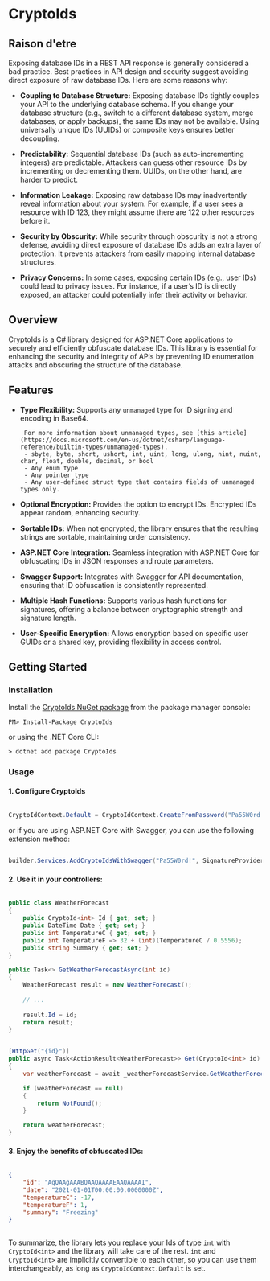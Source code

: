 # CryptoIds

## Raison d'etre

Exposing database IDs in a REST API response is generally considered a bad practice. Best practices in API design and security suggest avoiding direct exposure of raw database IDs. Here are some reasons why:

 - **Coupling to Database Structure:** Exposing database IDs tightly couples your API to the underlying database schema. If you change your database structure (e.g., switch to a different database system, merge databases, or apply backups), the same IDs may not be available. Using universally unique IDs (UUIDs) or composite keys ensures better decoupling.

 - **Predictability:** Sequential database IDs (such as auto-incrementing integers) are predictable. Attackers can guess other resource IDs by incrementing or decrementing them. UUIDs, on the other hand, are harder to predict.

 - **Information Leakage:** Exposing raw database IDs may inadvertently reveal information about your system. For example, if a user sees a resource with ID 123, they might assume there are 122 other resources before it.

 - **Security by Obscurity:** While security through obscurity is not a strong defense, avoiding direct exposure of database IDs adds an extra layer of protection. It prevents attackers from easily mapping internal database structures.

 - **Privacy Concerns:** In some cases, exposing certain IDs (e.g., user IDs) could lead to privacy issues. For instance, if a user’s ID is directly exposed, an attacker could potentially infer their activity or behavior.

## Overview

CryptoIds is a C# library designed for ASP.NET Core applications to securely and efficiently obfuscate database IDs. This library is essential for enhancing the security and integrity of APIs by preventing ID enumeration attacks and obscuring the structure of the database.

<!-- ## Benefits of Obscuring Database IDs in ASP.NET Core REST API:
 - **Enhanced Security:** Prevents attackers from inferring the number of records or the structure of your database.
 - **Improved Privacy:** Protects sensitive data from being exposed through predictable IDs.
 - **Data Integrity:** Prevents unauthorized access and manipulation of data by disguising direct database references. -->

## Features
    
 - **Type Flexibility:** Supports any `unmanaged` type for ID signing and encoding in Base64.
    
        For more information about unmanaged types, see [this article](https://docs.microsoft.com/en-us/dotnet/csharp/language-reference/builtin-types/unmanaged-types).
        - sbyte, byte, short, ushort, int, uint, long, ulong, nint, nuint, char, float, double, decimal, or bool
        - Any enum type
        - Any pointer type
        - Any user-defined struct type that contains fields of unmanaged types only.

 - **Optional Encryption:** Provides the option to encrypt IDs. Encrypted IDs appear random, enhancing security.
 - **Sortable IDs:** When not encrypted, the library ensures that the resulting strings are sortable, maintaining order consistency.
 - **ASP.NET Core Integration:** Seamless integration with ASP.NET Core for obfuscating IDs in JSON responses and route parameters.
 - **Swagger Support:** Integrates with Swagger for API documentation, ensuring that ID obfuscation is consistently represented.
 - **Multiple Hash Functions:** Supports various hash functions for signatures, offering a balance between cryptographic strength and signature length.
 - **User-Specific Encryption:** Allows encryption based on specific user GUIDs or a shared key, providing flexibility in access control.

## Getting Started

### Installation

Install the [CryptoIds NuGet package](https://www.nuget.org/packages/CryptoIds/) from the package manager console:

    PM> Install-Package CryptoIds

or using the .NET Core CLI:

    > dotnet add package CryptoIds

### Usage

#### 1. Configure CryptoIds

```csharp

CryptoIdContext.Default = CryptoIdContext.CreateFromPassword("Pa55W0rd!", SignatureProviderType.Md5, encrypt: true);

```

or if you are using ASP.NET Core with Swagger, you can use the following extension method:


```csharp

builder.Services.AddCryptoIdsWithSwagger("Pa55W0rd!", SignatureProviderType.Md5, encrypt: true);

```

#### 2. Use it in your controllers:

```csharp

public class WeatherForecast
{
    public CryptoId<int> Id { get; set; }
    public DateTime Date { get; set; }
    public int TemperatureC { get; set; }
    public int TemperatureF => 32 + (int)(TemperatureC / 0.5556);
    public string Summary { get; set; }
}

```

```csharp
public Task<> GetWeatherForecastAsync(int id) 
{
    WeatherForecast result = new WeatherForecast();
    
    // ...
    
    result.Id = id;
    return result;
}

```

```csharp

[HttpGet("{id}")]
public async Task<ActionResult<WeatherForecast>> Get(CryptoId<int> id)
{
    var weatherForecast = await _weatherForecastService.GetWeatherForecastAsync(id);

    if (weatherForecast == null)
    {
        return NotFound();
    }

    return weatherForecast;
}

```

#### 3. Enjoy the benefits of obfuscated IDs:

```json

{
    "id": "AqQAAgAAABQAAQAAAAEAAQAAAAI",
    "date": "2021-01-01T00:00:00.0000000Z",
    "temperatureC": -17,
    "temperatureF": 1,
    "summary": "Freezing"
}
    
```

To summarize, the library lets you replace your Ids of type `int` with `CryptoId<int>` and the library will take care of the rest.
`int` and `CryptoId<int>` are implicitly convertible to each other, so you can use them interchangeably, as long as `CryptoIdContext.Default` is set.